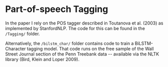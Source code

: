 # Part-of-speech Tagging

In the paper I rely on the POS tagger described in Toutanova et al. (2003) as implemented by StanfordNLP. The code for this can be found in the `/Tagging/` folder.

Alternatively, the `/bilstm_char/` folder contains code to train a BiLSTM-Character tagging model. 
That code runs on the free sample of the Wall Street Journal section of the Penn Treebank data -- available via the NLTK library (Bird, Klein and Loper 2009). 
